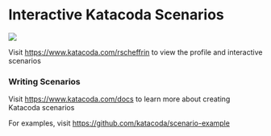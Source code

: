 # Interactive Katacoda Scenarios

[![](http://shields.katacoda.com/katacoda/rscheffrin/count.svg)](https://www.katacoda.com/rscheffrin "Get your profile on Katacoda.com")

Visit https://www.katacoda.com/rscheffrin to view the profile and interactive scenarios

### Writing Scenarios
Visit https://www.katacoda.com/docs to learn more about creating Katacoda scenarios

For examples, visit https://github.com/katacoda/scenario-example
